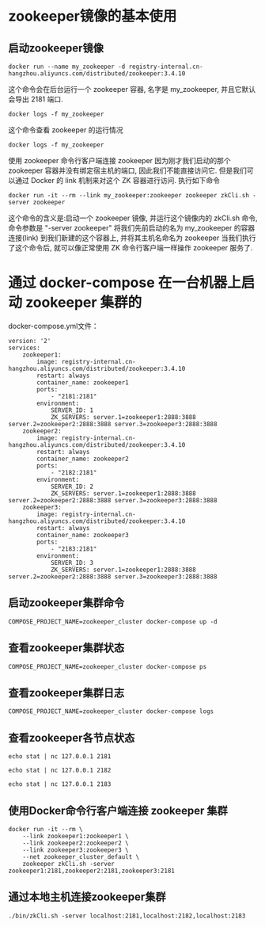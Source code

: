 # zookeeper镜像的基本使用
## 启动zookeeper镜像

    docker run --name my_zookeeper -d registry-internal.cn-hangzhou.aliyuncs.com/distributed/zookeeper:3.4.10
这个命令会在后台运行一个 zookeeper 容器, 名字是 my_zookeeper, 并且它默认会导出 2181 端口.

    docker logs -f my_zookeeper
这个命令查看 zookeeper 的运行情况

    docker logs -f my_zookeeper
使用 zookeeper 命令行客户端连接 zookeeper 因为刚才我们启动的那个 zookeeper 容器并没有绑定宿主机的端口, 因此我们不能直接访问它. 
但是我们可以通过 Docker 的 link 机制来对这个 ZK 容器进行访问. 执行如下命令

    docker run -it --rm --link my_zookeeper:zookeeper zookeeper zkCli.sh -server zookeeper
这个命令的含义是:启动一个 zookeeper 镜像, 并运行这个镜像内的 zkCli.sh 命令, 命令参数是 "-server zookeeper"
将我们先前启动的名为 my_zookeeper 的容器连接(link) 到我们新建的这个容器上, 并将其主机名命名为 zookeeper
当我们执行了这个命令后, 就可以像正常使用 ZK 命令行客户端一样操作 zookeeper 服务了.

# 通过 docker-compose 在一台机器上启动 zookeeper 集群的
docker-compose.yml文件：

    version: '2'
    services:
        zookeeper1:
            image: registry-internal.cn-hangzhou.aliyuncs.com/distributed/zookeeper:3.4.10
            restart: always
            container_name: zookeeper1
            ports:
                - "2181:2181"
            environment:
                SERVER_ID: 1
                ZK_SERVERS: server.1=zookeeper1:2888:3888 server.2=zookeeper2:2888:3888 server.3=zookeeper3:2888:3888
        zookeeper2:
            image: registry-internal.cn-hangzhou.aliyuncs.com/distributed/zookeeper:3.4.10
            restart: always
            container_name: zookeeper2
            ports:
                - "2182:2181"
            environment:
                SERVER_ID: 2
                ZK_SERVERS: server.1=zookeeper1:2888:3888 server.2=zookeeper2:2888:3888 server.3=zookeeper3:2888:3888
        zookeeper3:
            image: registry-internal.cn-hangzhou.aliyuncs.com/distributed/zookeeper:3.4.10
            restart: always
            container_name: zookeeper3
            ports:
                - "2183:2181"
            environment:
                SERVER_ID: 3
                ZK_SERVERS: server.1=zookeeper1:2888:3888 server.2=zookeeper2:2888:3888 server.3=zookeeper3:2888:3888

## 启动zookeeper集群命令
    COMPOSE_PROJECT_NAME=zookeeper_cluster docker-compose up -d
## 查看zookeeper集群状态
    COMPOSE_PROJECT_NAME=zookeeper_cluster docker-compose ps
## 查看zookeeper集群日志
    COMPOSE_PROJECT_NAME=zookeeper_cluster docker-compose logs

## 查看zookeeper各节点状态
    echo stat | nc 127.0.0.1 2181

    echo stat | nc 127.0.0.1 2182

    echo stat | nc 127.0.0.1 2183

## 使用Docker命令行客户端连接 zookeeper 集群
    docker run -it --rm \
        --link zookeeper1:zookeeper1 \
        --link zookeeper2:zookeeper2 \
        --link zookeeper3:zookeeper3 \
        --net zookeeper_cluster_default \
        zookeeper zkCli.sh -server zookeeper1:2181,zookeeper2:2181,zookeeper3:2181
        
## 通过本地主机连接zookeeper集群
    ./bin/zkCli.sh -server localhost:2181,localhost:2182,localhost:2183


